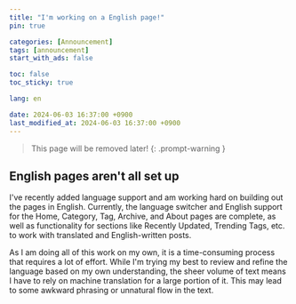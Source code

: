 ```yaml
---
title: "I'm working on a English page!"
pin: true

categories: [Announcement]
tags: [announcement]
start_with_ads: false

toc: false
toc_sticky: true

lang: en

date: 2024-06-03 16:37:00 +0900
last_modified_at: 2024-06-03 16:37:00 +0900
---
```


> This page will be removed later!
{: .prompt-warning }

## **English pages aren't all set up**

I've recently added language support and am working hard on building out the pages in English. Currently, the language switcher and English support for the Home, Category, Tag, Archive, and About pages are complete, as well as functionality for sections like Recently Updated, Trending Tags, etc. to work with translated and English-written posts.

As I am doing all of this work on my own, it is a time-consuming process that requires a lot of effort. While I'm trying my best to review and refine the language based on my own understanding, the sheer volume of text means I have to rely on machine translation for a large portion of it. This may lead to some awkward phrasing or unnatural flow in the text.